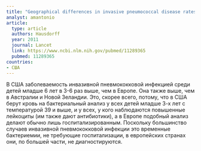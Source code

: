 ```yaml
---
title: "Geographical differences in invasive pneumococcal disease rates and serotype frequency in young children"
analyst: amantonio
article:
  type: article
  authors: Hausdorff
  year: 2011
  journal: Lancet
  link: https://www.ncbi.nlm.nih.gov/pubmed/11289365
  pubmed: 11289365
countries:
- США
---
```


В США заболеваемость инвазивной пневмококковой инфекцией среди детей младше 6 лет в 3-6 раз выше, чем в Европе. Она также выше, чем в Австралии и Новой Зеландии.
Это, скорее всего, потому, что в США берут кровь на бактериальный анализ у всех детей младше 3-х лет с температурой 39 и выше, и у всех, у кого наблюдаются повышенные лейкоциты (им также дают антибиотики), а в Европе подобный анализ делают обычно лишь госпитализированным. Поскольку большинство случаев инвазивной пневмококковой инфекции это временные бактериемии, не требующие госпитализации, в европейских странах они, по большей части, не диагностируются.
